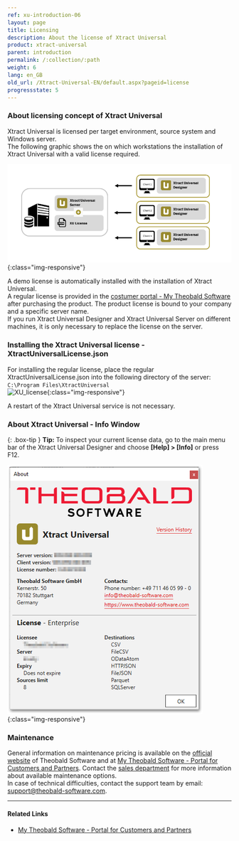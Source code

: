```yaml
---
ref: xu-introduction-06
layout: page
title: Licensing
description: About the license of Xtract Universal
product: xtract-universal
parent: introduction
permalink: /:collection/:path
weight: 6
lang: en_GB
old_url: /Xtract-Universal-EN/default.aspx?pageid=license
progressstate: 5
---
```

### About licensing concept of Xtract Universal
Xtract Universal is licensed per target environment, source system and Windows server. <br>
The following graphic shows the on which workstations the installation of Xtract Universal with a valid license required.   

![client-server-archi](/img/content/xu/client_server_architektur_xu.png){:class="img-responsive"}

A demo license is automatically installed with the installation of Xtract Universal.<br>
A regular license is provided in the [costumer portal - My Theobald Software](https://my.theobald-software.com/) after purchasing the product. The product license is bound to your company and a specific server name.<br>
If you run Xtract Universal Designer and Xtract Universal Server on different machines, it is only necessary to replace the license on the server.
 

### Installing the Xtract Universal license - XtractUniversalLicense.json
For installing the regular license, place the regular XtractUniversalLicense.json into the following directory of the server: <br>
`C:\Program Files\XtractUniversal`
 <br>
 ![XU_license](/img/content/xu/xu_json_license.png ){:class="img-responsive"}
 
A restart of the Xtract Universal service is not necessary.

### About Xtract Universal - Info Window

{: .box-tip }
**Tip:** To inspect your current license data, go to the main menu bar of the Xtract Universal Designer and choose **[Help] > [Info]** or press F12.

![Demo_License](/img/content/xu/xu_demo_license.png){:class="img-responsive"}

### Maintenance
General information on maintenance pricing is available on the [official website](https://theobald-software.com/en/xtract-universal/pricing-and-order) of Theobald Software and at [My Theobald Software - Portal for Customers and Partners](https://my.theobald-software.com/). Contact the [sales department](mailto:sales@theobald-software.com) for more information about available maintenance options.<br>
In case of technical difficulties, contact the support team by email: [support@theobald-software.com](mailto:support@theobald-software.com).


****
#### Related Links
- [My Theobald Software - Portal for Customers and Partners](https://my.theobald-software.com/)